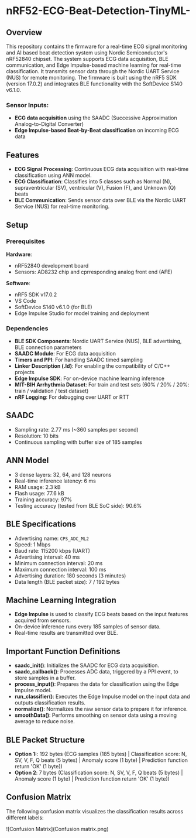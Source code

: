 # nRF52-ECG-Beat-Detection-TinyML-


## Overview
This repository contains the firmware for a real-time ECG signal monitoring and AI based beat detection system using Nordic Semiconductor's nRF52840 chipset. The system supports ECG data acquisition, BLE communication, and Edge Impulse-based machine learning for real-time classification. It transmits sensor data through the Nordic UART Service (NUS) for remote monitoring. The firmware is built using the nRF5 SDK (version 17.0.2) and integrates BLE functionality with the SoftDevice S140 v6.1.0.

### Sensor Inputs:
- **ECG data acquisition** using the SAADC (Successive Approximation Analog-to-Digital Converter)
- **Edge Impulse-based Beat-by-Beat classification** on incoming ECG data

## Features
- **ECG Signal Processing**: Continuous ECG data acquisition with real-time classification using ANN model.
- **ECG Classification**: Classifies into 5 classes such as Normal (N), supraventricular (SV), ventricular (V), Fusion (F), and Unknown (Q) beats
- **BLE Communication**: Sends sensor data over BLE via the Nordic UART Service (NUS) for real-time monitoring.

## Setup

### Prerequisites

**Hardware**:
- nRF52840 development board
- Sensors: AD8232 chip and cprresponding analog front end (AFE)

**Software**:
- nRF5 SDK v17.0.2
- VS Code
- SoftDevice S140 v6.1.0 (for BLE)
- Edge Impulse Studio for model training and deployment

### Dependencies
- **BLE SDK Components**: Nordic UART Service (NUS), BLE advertising, BLE connection parameters
- **SAADC Module**: For ECG data acquisition
- **Timers and PPI**: For handling SAADC timed sampling
- **Linker Description (.ld)**: For enabling the compatibility of C/C++ projects
- **Edge Impulse SDK**: For on-device machine learning inference
- **MIT-BIH Arrhythmia Dataset**: For train and test sets (60% / 20% / 20%: train / validation / test dataset)
- **nRF Logging**: For debugging over UART or RTT

## SAADC
- Sampling rate: 2.77 ms (~360 samples per second)
- Resolution: 10 bits
- Continuous sampling with buffer size of 185 samples

## ANN Model
- 3 dense layers: 32, 64, and 128 neurons
- Real-time inference latency: 6 ms
- RAM usage: 2.3 kB
- Flash usage: 77.6 kB
- Training accuracy: 97%
- Testing accuracy (tested from BLE SoC side): 90.6% 

## BLE Specifications
- Advertising name: `CPS_ADC_ML2`
- Speed: 1 Mbps
- Baud rate: 115200 kbps (UART)
- Advertising interval: 40 ms
- Minimum connection interval: 20 ms
- Maximum connection interval: 100 ms
- Advertising duration: 180 seconds (3 minutes)
- Data length (BLE packet size): 7 / 192 bytes

## Machine Learning Integration
- **Edge Impulse** is used to classify ECG beats based on the input features acquired from sensors.
- On-device inference runs every 185 samples of sensor data.
- Real-time results are transmitted over BLE.

## Important Function Definitions
- **saadc_init()**: Initializes the SAADC for ECG data acquisition.
- **saadc_callback()**: Processes ADC data, triggered by a PPI event, to store samples in a buffer.
- **process_input()**: Prepares the data for classification using the Edge Impulse model.
- **run_classifier()**: Executes the Edge Impulse model on the input data and outputs classification results.
- **normalize()**: Normalizes the raw sensor data to prepare it for inference.
- **smoothData()**: Performs smoothing on sensor data using a moving average to reduce noise.

## BLE Packet Structure
- **Option 1:**: 192 bytes (ECG samples (185 bytes) | Classification score: N, SV, V, F, Q beats (5 bytes) | Anomaly score (1 byte) | Prediction function return 'OK' (1 byte))
- **Option 2**: 7 bytes (Classification score: N, SV, V, F, Q beats (5 bytes) | Anomaly score (1 byte) | Prediction function return 'OK' (1 byte))

## Confusion Matrix

The following confusion matrix visualizes the classification results across different labels:

![Confusion Matrix](Confusion matrix.png)



